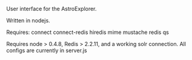 User interface for the AstroExplorer.

Written in nodejs.

Requires:
connect
connect-redis
hiredis
mime
mustache
redis
qs

Requires node > 0.4.8, Redis > 2.2.11, and a working solr connection.
All configs are currently in server.js


